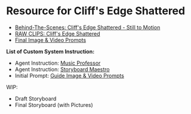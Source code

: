 # Resource for Cliff's Edge Shattered

- [Behind-The-Scenes: Cliff's Edge Shattered - Still to Motion](https://youtu.be/FTT41q-8FRY)
- [RAW CLIPS: Cliff's Edge Shattered](https://youtu.be/HoTOFp_S0tA)
- [Final Image & Video Prompts](./cliffs_edge_shattered_prompts.md)

**List of Custom System Instruction:**

- Agent Instruction: [Music Professor](./system-instruct/music-professor.md)
- Agent Instruction: [Storyboard Maestro](./system-instruct/storyboard-maestro.md)
- Initial Prompt: [Guide Image & Video Prompts](./system-instruct/guide-image-video-prompts.md)


WIP:
- Draft Storyboard
- Final Storyboard (with Pictures)
